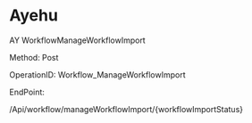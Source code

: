 #     Ayehu


AY WorkflowManageWorkflowImport

Method: Post

OperationID: Workflow_ManageWorkflowImport

EndPoint:

/Api/workflow/manageWorkflowImport/{workflowImportStatus}
